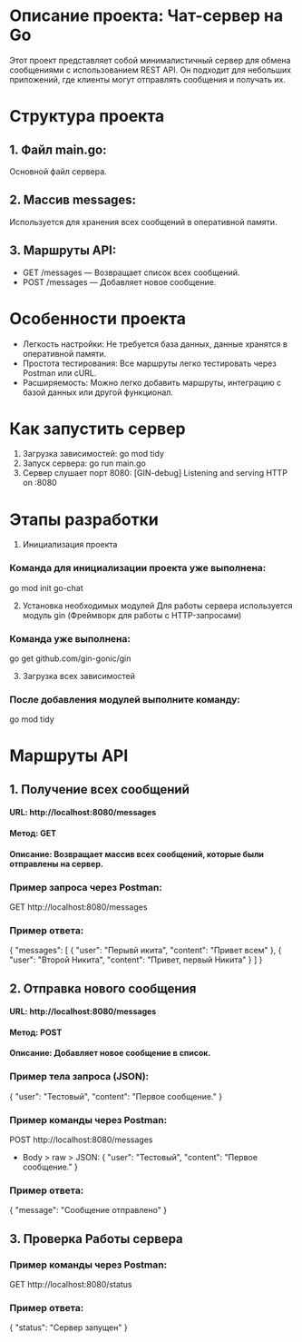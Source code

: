 # Описание проекта: Чат-сервер на Go

Этот проект представляет собой минималистичный сервер для обмена сообщениями с использованием REST API. Он подходит для небольших приложений, где клиенты могут отправлять сообщения и получать их.

# Структура проекта

## 1. Файл main.go:

Основной файл сервера.

## 2. Массив messages:

Используется для хранения всех сообщений в оперативной памяти.

## 3. Маршруты API:

- GET /messages — Возвращает список всех сообщений.
- POST /messages — Добавляет новое сообщение.

# Особенности проекта

- Легкость настройки: Не требуется база данных, данные хранятся в оперативной памяти.
- Простота тестирования: Все маршруты легко тестировать через Postman или cURL.
- Расширяемость: Можно легко добавить маршруты, интеграцию с базой данных или другой функционал.

# Как запустить сервер

1. Загрузка зависимостей:
   go mod tidy
2. Запуск сервера:
   go run main.go
3. Сервер слушает порт 8080:
   [GIN-debug] Listening and serving HTTP on :8080

# Этапы разработки

1. Инициализация проекта

### Команда для инициализации проекта уже выполнена:

go mod init go-chat

2. Установка необходимых модулей
   Для работы сервера используется модуль gin (Фреймворк для работы с HTTP-запросами)

### Команда уже выполнена:

go get github.com/gin-gonic/gin

3. Загрузка всех зависимостей

### После добавления модулей выполните команду:

go mod tidy

# Маршруты API

## 1. Получение всех сообщений

#### URL: http://localhost:8080/messages

#### Метод: GET

#### Описание: Возвращает массив всех сообщений, которые были отправлены на сервер.

### Пример запроса через Postman:

GET http://localhost:8080/messages

### Пример ответа:

{
"messages": [
{
"user": "Перывй икита",
"content": "Привет всем"
},
{
"user": "Второй Никита",
"content": "Привет, первый Никита"
}
]
}

## 2. Отправка нового сообщения

#### URL: http://localhost:8080/messages

#### Метод: POST

#### Описание: Добавляет новое сообщение в список.

### Пример тела запроса (JSON):

{
"user": "Тестовый",
"content": "Первое сообщение."
}

### Пример команды через Postman:

POST http://localhost:8080/messages

- Body > raw > JSON:
  {
  "user": "Тестовый",
  "content": "Первое сообщение."
  }

### Пример ответа:

{
"message": "Сообщение отправлено"
}

## 3. Проверка Работы сервера

### Пример команды через Postman:

GET http://localhost:8080/status

### Пример ответа:

{ "status": "Сервер запущен" }
